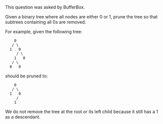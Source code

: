 This question was asked by BufferBox.

Given a binary tree where all nodes are either 0 or 1, prune the tree so that subtrees containing all 0s are removed.

For example, given the following tree:

```
    0
   / \
  1   0
     / \
    1   0
   / \
  0   0
```
should be pruned to:

```
    0
   / \
  1   0
     /
    1
```

We do not remove the tree at the root or its left child because it still has a 1 as a descendant.
